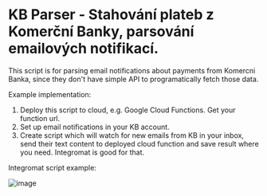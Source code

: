 # KB Parser - Stahování plateb z Komerční Banky, parsování emailových notifikací.

This script is for parsing email notifications about payments from Komercni Banka, since they don't have simple API to programatically fetch those data.

Example implementation:
1) Deploy this script to cloud, e.g. Google Cloud Functions. Get your function url.
2) Set up email notifications in your KB account.
3) Create script which will watch for new emails from KB in your inbox, send their text content to deployed cloud function and save result where you need. Integromat is good for that.

Integromat script example:

![image](https://user-images.githubusercontent.com/59233911/123763813-76028b80-d8c4-11eb-800d-a7c0e05c3d15.png)
